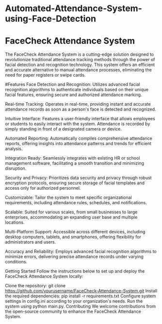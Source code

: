 # Automated-Attendance-System-using-Face-Detection


# FaceCheck Attendance System
The FaceCheck Attendance System is a cutting-edge solution designed to revolutionize traditional attendance tracking methods through the power of facial detection and recognition technology. This system offers an efficient and accurate alternative to manual attendance processes, eliminating the need for paper registers or swipe cards.

#Features
Face Detection and Recognition: Utilizes advanced facial recognition algorithms to authenticate individuals based on their unique facial features, ensuring secure and authorized attendance marking.

Real-time Tracking: Operates in real-time, providing instant and accurate attendance records as soon as a person's face is detected and recognized.

Intuitive Interface: Features a user-friendly interface that allows employees or students to easily interact with the system. Attendance is recorded by simply standing in front of a designated camera or device.

Automated Reporting: Automatically compiles comprehensive attendance reports, offering insights into attendance patterns and trends for efficient analysis.

Integration Ready: Seamlessly integrates with existing HR or school management software, facilitating a smooth transition and minimizing disruption.

Security and Privacy: Prioritizes data security and privacy through robust encryption protocols, ensuring secure storage of facial templates and access only for authorized personnel.

Customizable: Tailor the system to meet specific organizational requirements, including attendance rules, schedules, and notifications.

Scalable: Suited for various scales, from small businesses to large enterprises, accommodating an expanding user base and multiple locations.

Multi-Platform Support: Accessible across different devices, including desktop computers, tablets, and smartphones, offering flexibility for administrators and users.

Accuracy and Reliability: Employs advanced facial recognition algorithms to minimize errors, delivering precise attendance records under varying conditions.

Getting Started
Follow the instructions below to set up and deploy the FaceCheck Attendance System locally:

Clone the repository: git clone https://github.com/yourusername/FaceCheck-Attendance-System.git
Install the required dependencies: pip install -r requirements.txt
Configure system settings in config.ini according to your organization's needs.
Run the system using python main.py.
Contributing
We welcome contributions from the open-source community to enhance the FaceCheck Attendance System. 
